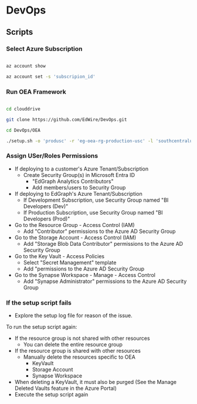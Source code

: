 # DevOps

## Scripts

### Select Azure Subscription

``` bash

az account show

az account set -s 'subscripion_id'

```

### Run OEA Framework

``` bash

cd clouddrive

git clone https://github.com/EdWire/DevOps.git

cd DevOps/OEA

./setup.sh -o 'produsc' -r 'eg-oea-rg-production-usc' -l 'southcentralus'

```

### Assign USer/Roles Permissions

- If deploying to a customer's Azure Tenant/Subscription
  - Create Security Group(s) in Microsoft Entra ID
    - "EdGraph Analytics Contributors"
    - Add members/users to Security Group
- If deploying to EdGraph's Azure Tenant/Subscription
  - If Development Subscription, use Security Group named "BI Developers (Dev)"
  - If Production Subscription, use Security Group named "BI Developers (Prod)"
- Go to the Resource Group - Access Control (IAM)
  - Add "Contributor" permissions to the Azure AD Security Group
- Go to the Storage Account - Access Control (IAM)
  - Add "Storage Blob Data Contributor" permissions to the Azure AD Security Group
- Go to the Key Vault - Access Policies
  - Select "Secret Management" template
  - Add "permissions to the Azure AD Security Group
- Go to the Synapse Workspace - Manage - Access Control
  - Add "Synapse Administrator" permissions to the Azure AD Security Group

### If the setup script fails

- Explore the setup log file for reason of the issue.

To run the setup script again:

- If the resource group is not shared with other resources
  - You can delete the entire resource group
- If the resource group is shared with other resources
  - Manually delete the resources specific to OEA
    - KeyVault
    - Storage Account
    - Synapse Workspace
- When deleting a KeyVault, it must also be purged (See the Manage Deleted Vaults feature in the Azure Portal)
- Execute the setup script again

